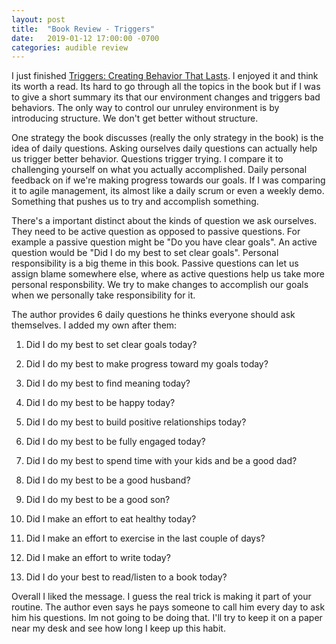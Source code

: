 ```yaml
---
layout: post
title:  "Book Review - Triggers"
date:   2019-01-12 17:00:00 -0700
categories: audible review
---
```

I just finished [Triggers: Creating Behavior That Lasts](https://www.amazon.ca/Triggers-Creating-Behavior-Lasts-Becoming-Person/dp/0804141231). I enjoyed it and think its worth a read. Its hard to go through all the topics in the book but if I was to give a short summary
its that our environment changes and triggers bad behaviors. The only way to control our unruley environment
is by introducing structure.  We don't get better without structure.

One strategy the book discusses (really the only strategy in the book) is the idea of daily questions.
Asking ourselves daily questions can actually help us trigger better behavior. Questions trigger trying.
I compare it to challenging yourself on what you actually accomplished. Daily personal feedback on if
we're making progress towards our goals. If I was comparing it to agile management, its almost like
a daily scrum or even a weekly demo. Something that pushes us to try and accomplish something.

There's a important distinct about the kinds of question we ask ourselves. They need to be active question
as opposed to passive questions. For example a passive question might be "Do you have clear goals". An active
question would be "Did I do my best to set clear goals". Personal responsibility is a big theme in this book.
Passive questions can let us assign blame somewhere else, where as active questions help us take more personal responsbility.
We try to make changes to accomplish our goals when we personally take responsibility for it.

The author provides 6 daily questions he thinks everyone should ask themselves. I added my own after them:

1) Did I do my best to set clear goals today?
2) Did I do my best to make progress toward my goals today?
3) Did I do my best to find meaning today?
4) Did I do my best to be happy today?
5) Did I do my best to build positive relationships today?
6) Did I do my best to be fully engaged today?

7) Did I do my best to spend time with your kids and be a good dad?
8) Did I do my best to be a good husband?
9) Did I do my best to be a good son?
10) Did I make an effort to eat healthy today?
11) Did I make an effort to exercise in the last couple of days?
12) Did I make an effort to write today?
13) Did I do your best to read/listen to a book today?

Overall I liked the message. I guess the real trick is making it part of your routine. The author even says he pays someone to
call him every day to ask him his questions. Im not going to be doing that. I'll try to keep it on a paper near my desk and see
how long I keep up this habit.

